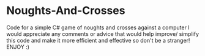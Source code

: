# Noughts-And-Crosses
Code for a simple C# game of noughts and crosses against a computer
I would appreciate any comments or advice that would help improve/ simplify this code and make it more efficient and effective so don't be a stranger!
ENJOY :)
